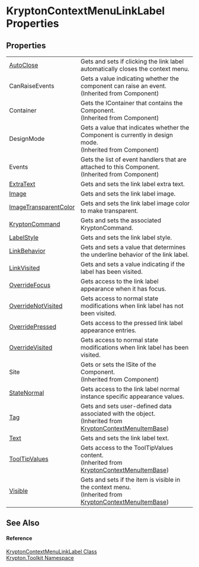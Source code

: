 # KryptonContextMenuLinkLabel Properties




## Properties
<table>
<tr>
<td><a href="8566db28-7496-d4df-8992-140ec48473e7.md">AutoClose</a></td>
<td>Gets and sets if clicking the link label automatically closes the context menu.</td></tr>
<tr>
<td>CanRaiseEvents</td>
<td>Gets a value indicating whether the component can raise an event.<br />(Inherited from Component)</td></tr>
<tr>
<td>Container</td>
<td>Gets the IContainer that contains the Component.<br />(Inherited from Component)</td></tr>
<tr>
<td>DesignMode</td>
<td>Gets a value that indicates whether the Component is currently in design mode.<br />(Inherited from Component)</td></tr>
<tr>
<td>Events</td>
<td>Gets the list of event handlers that are attached to this Component.<br />(Inherited from Component)</td></tr>
<tr>
<td><a href="8aa2900d-eed7-966a-ce5b-1f03dcfdda78.md">ExtraText</a></td>
<td>Gets and sets the link label extra text.</td></tr>
<tr>
<td><a href="9dfd8404-9599-82d6-62ef-376b18dda31d.md">Image</a></td>
<td>Gets and sets the link label image.</td></tr>
<tr>
<td><a href="0c7d7c48-bf67-4e6f-3b06-4327c85cd5fd.md">ImageTransparentColor</a></td>
<td>Gets and sets the link label image color to make transparent.</td></tr>
<tr>
<td><a href="8c13352e-79b8-da6b-dd43-d570b5194075.md">KryptonCommand</a></td>
<td>Gets and sets the associated KryptonCommand.</td></tr>
<tr>
<td><a href="29374730-a07c-bbb1-e28d-4cdc0bf69178.md">LabelStyle</a></td>
<td>Gets and sets the link label style.</td></tr>
<tr>
<td><a href="03aeb10e-ddab-90ec-0b24-9b3a012966a2.md">LinkBehavior</a></td>
<td>Gets and sets a value that determines the underline behavior of the link label.</td></tr>
<tr>
<td><a href="36b4ca3d-2665-377c-1071-befbe9354dac.md">LinkVisited</a></td>
<td>Gets and sets a value indicating if the label has been visited.</td></tr>
<tr>
<td><a href="0b741b62-bd94-5058-681c-014fc62e0e2d.md">OverrideFocus</a></td>
<td>Gets access to the link label appearance when it has focus.</td></tr>
<tr>
<td><a href="84ee72f6-e223-225e-9a70-a51e416a39ed.md">OverrideNotVisited</a></td>
<td>Gets access to normal state modifications when link label has not been visited.</td></tr>
<tr>
<td><a href="3260df5a-6fdb-9654-f6d3-9eb51d2811c8.md">OverridePressed</a></td>
<td>Gets access to the pressed link label appearance entries.</td></tr>
<tr>
<td><a href="cb197f1d-3549-6724-8d93-88cd4128321b.md">OverrideVisited</a></td>
<td>Gets access to normal state modifications when link label has been visited.</td></tr>
<tr>
<td>Site</td>
<td>Gets or sets the ISite of the Component.<br />(Inherited from Component)</td></tr>
<tr>
<td><a href="b2b18287-ff86-daff-9cf7-d6d8a3500c49.md">StateNormal</a></td>
<td>Gets access to the link label normal instance specific appearance values.</td></tr>
<tr>
<td><a href="4ca54ae1-2f96-5bce-ffd0-420b8c0c9113.md">Tag</a></td>
<td>Gets and sets user-defined data associated with the object.<br />(Inherited from <a href="7d97c419-819b-74c1-360f-af4d4ae026d9.md">KryptonContextMenuItemBase</a>)</td></tr>
<tr>
<td><a href="c5ab546e-17f8-6dfe-f666-f4570bcdb182.md">Text</a></td>
<td>Gets and sets the link label text.</td></tr>
<tr>
<td><a href="e2db60c0-a28d-f7ef-1290-98ef541699f9.md">ToolTipValues</a></td>
<td>Gets access to the ToolTipValues content.<br />(Inherited from <a href="7d97c419-819b-74c1-360f-af4d4ae026d9.md">KryptonContextMenuItemBase</a>)</td></tr>
<tr>
<td><a href="222ce9e0-7672-2989-1f3d-56ab63d1e070.md">Visible</a></td>
<td>Gets and sets if the item is visible in the context menu.<br />(Inherited from <a href="7d97c419-819b-74c1-360f-af4d4ae026d9.md">KryptonContextMenuItemBase</a>)</td></tr>
</table>

## See Also


#### Reference
<a href="08c3baf7-f52a-d2d3-cd52-dd3f21a73917.md">KryptonContextMenuLinkLabel Class</a>  
<a href="79d2eac2-21f4-54ff-7552-b20c33c30600.md">Krypton.Toolkit Namespace</a>  
